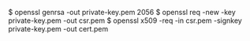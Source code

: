 $ openssl genrsa -out private-key.pem 2056
$ openssl req -new -key private-key.pem -out csr.pem
$ openssl x509 -req -in csr.pem -signkey private-key.pem -out cert.pem
